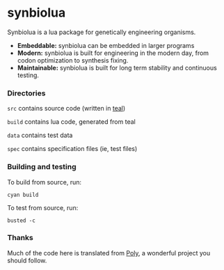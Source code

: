 # synbiolua

Synbiolua is a lua package for genetically engineering organisms.

* __Embeddable:__ synbiolua can be embedded in larger programs
* __Modern:__ synbiolua is built for engineering in the modern day, from codon optimization to synthesis fixing.
* __Maintainable:__ synbiolua is built for long term stability and continuous testing.

### Directories
`src` contains source code (written in [teal](https://github.com/teal-language))

`build` contains lua code, generated from teal

`data` contains test data

`spec` contains specification files (ie, test files)

### Building and testing
To build from source, run:
```
cyan build
```

To test from source, run:
```
busted -c
```

### Thanks
Much of the code here is translated from [Poly](https://github.com/TimothyStiles/poly), a wonderful project you should follow.
